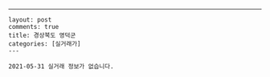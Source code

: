 ---
    layout: post
    comments: true
    title: 경상북도 영덕군
    categories: [실거래가]
    ---

    2021-05-31 실거래 정보가 없습니다.

    